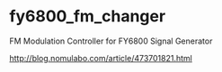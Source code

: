 # fy6800_fm_changer

FM Modulation Controller for FY6800 Signal Generator

http://blog.nomulabo.com/article/473701821.html
